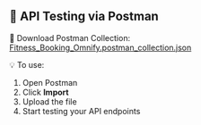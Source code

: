 ## 🧪 API Testing via Postman

📁 Download Postman Collection: [Fitness_Booking_Omnify.postman_collection.json](./Fitness_Booking_Omnify.postman_collection.json)


💡 To use:
1. Open Postman
2. Click **Import**
3. Upload the file
4. Start testing your API endpoints
